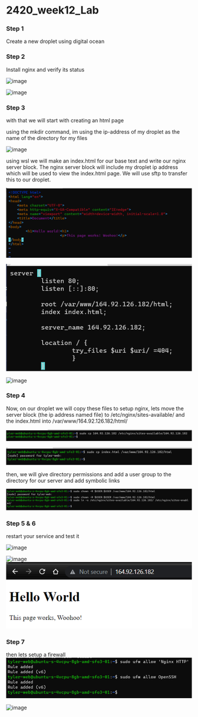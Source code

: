 # 2420_week12_Lab

### Step 1
Create a new droplet using digital ocean

### Step 2
Install nginx and verify its status

![image](https://user-images.githubusercontent.com/97579029/204070558-eb884651-a3f3-4e41-9c7b-554b1eb999ca.png)

![image](https://i.imgur.com/cWW88cT.png)


### Step 3
with that we will start with creating an html page

using the mkdir command, im using the ip-address of my droplet as the name of the directory for my files

![image](https://user-images.githubusercontent.com/97579029/204070758-15960f94-f911-40bf-93e1-4ef6bb6190cf.png)

using wsl we will make an index.html for our base text and write our nginx server block. The nginx server block will include my droplet ip address which will be used to view the index.html page. We will use sftp to transfer this to our droplet.

![image](https://raw.githubusercontent.com/TGrande92/2420_week12_Lab/main/images/Screenshot%202022-11-22%20151008.png)

![image](https://github.com/TGrande92/2420_week12_Lab/blob/main/images/Screenshot%202022-11-22%20162403.png?raw=true)

![image](https://i.imgur.com/pDg1Oul.png)

### Step 4

Now, on our droplet we will copy these files to setup nginx, lets move the server block (the ip address named file) to /etc/nginx/sites-available/ and the index.html into /var/www/164.92.126.182/html/

![image](https://github.com/TGrande92/2420_week12_Lab/blob/main/images/cp_serverblock.png?raw=true)

![image](https://github.com/TGrande92/2420_week12_Lab/blob/main/images/cp_index.html.png?raw=true)
 

then, we will give directory permissions and add a user group to the directory for our server and add symbolic links

![image](https://github.com/TGrande92/2420_week12_Lab/blob/main/images/chmod_chown_links.png?raw=true)
### Step 5 & 6
restart your service and test it

![image](https://user-images.githubusercontent.com/97579029/204071092-f96c538c-5fd2-4abb-8cee-880bc5addedd.png)

![image](https://user-images.githubusercontent.com/97579029/204071135-90e63114-801f-49e7-80fc-80e64daee593.png)
![image](https://github.com/TGrande92/2420_week12_Lab/blob/main/images/server_works.png?raw=true)

### Step 7
then lets setup a firewall
![image](https://github.com/TGrande92/2420_week12_Lab/blob/main/images/ssh_http_allow.png?raw=true)

![image](https://i.imgur.com/wFfrlku.png)

